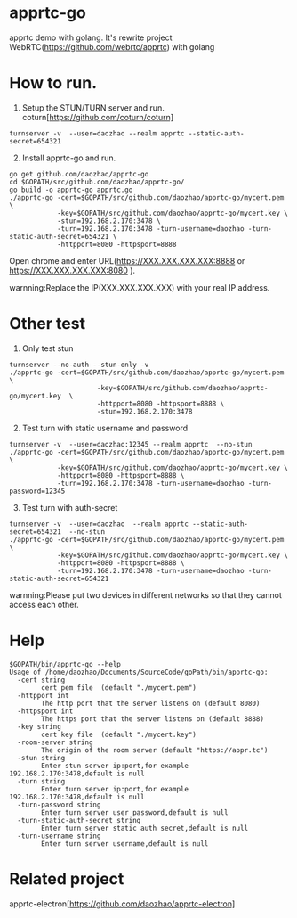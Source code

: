 # apprtc-go
apprtc demo with golang. It's rewrite project WebRTC(https://github.com/webrtc/apprtc)  with golang

# How to run.
1. Setup the STUN/TURN server and run.
coturn[https://github.com/coturn/coturn]
```
turnserver -v  --user=daozhao --realm apprtc --static-auth-secret=654321 
```
2. Install apprtc-go and run.
```
go get github.com/daozhao/apprtc-go
cd $GOPATH/src/github.com/daozhao/apprtc-go/
go build -o apprtc-go apprtc.go
./apprtc-go -cert=$GOPATH/src/github.com/daozhao/apprtc-go/mycert.pem \
            -key=$GOPATH/src/github.com/daozhao/apprtc-go/mycert.key \
            -stun=192.168.2.170:3478 \
            -turn=192.168.2.170:3478 -turn-username=daozhao -turn-static-auth-secret=654321 \
            -httpport=8080 -httpsport=8888
```
Open chrome and enter URL(https://XXX.XXX.XXX.XXX:8888 or https://XXX.XXX.XXX.XXX:8080 ).

warnning:Replace the IP(XXX.XXX.XXX.XXX) with your real IP address.

# Other test
1. Only test stun
```
turnserver --no-auth --stun-only -v
./apprtc-go -cert=$GOPATH/src/github.com/daozhao/apprtc-go/mycert.pem \
                      -key=$GOPATH/src/github.com/daozhao/apprtc-go/mycert.key  \
                      -httpport=8080 -httpsport=8888 \
                      -stun=192.168.2.170:3478 
```

2. Test turn with static username and password
```
turnserver -v  --user=daozhao:12345 --realm apprtc  --no-stun
./apprtc-go -cert=$GOPATH/src/github.com/daozhao/apprtc-go/mycert.pem \
            -key=$GOPATH/src/github.com/daozhao/apprtc-go/mycert.key \
            -httpport=8080 -httpsport=8888 \
            -turn=192.168.2.170:3478 -turn-username=daozhao -turn-password=12345 
```

3. Test turn with auth-secret
```
turnserver -v  --user=daozhao  --realm apprtc --static-auth-secret=654321  --no-stun
./apprtc-go -cert=$GOPATH/src/github.com/daozhao/apprtc-go/mycert.pem \
            -key=$GOPATH/src/github.com/daozhao/apprtc-go/mycert.key \
            -httpport=8080 -httpsport=8888 \
            -turn=192.168.2.170:3478 -turn-username=daozhao -turn-static-auth-secret=654321 
```
warnning:Please put two devices in different networks so that they cannot access each other.

# Help
```
$GOPATH/bin/apprtc-go --help
Usage of /home/daozhao/Documents/SourceCode/goPath/bin/apprtc-go:
  -cert string
    	cert pem file  (default "./mycert.pem")
  -httpport int
    	The http port that the server listens on (default 8080)
  -httpsport int
    	The https port that the server listens on (default 8888)
  -key string
    	cert key file  (default "./mycert.key")
  -room-server string
    	The origin of the room server (default "https://appr.tc")
  -stun string
    	Enter stun server ip:port,for example 192.168.2.170:3478,default is null
  -turn string
    	Enter turn server ip:port,for example 192.168.2.170:3478,default is null
  -turn-password string
    	Enter turn server user password,default is null
  -turn-static-auth-secret string
    	Enter turn server static auth secret,default is null
  -turn-username string
    	Enter turn server username,default is null
```
# Related project
 apprtc-electron[https://github.com/daozhao/apprtc-electron]


